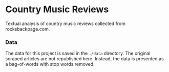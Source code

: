 # Country Music Reviews
Textual analysis of country music reviews collected from rocksbackpage.com.

### Data
The data for this project is saved in the `./data` directory. The original scraped articles are not republished here. Instead, the data is presented as a bag-of-words with stop words removed.
